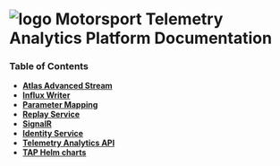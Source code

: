 # ![logo](/Media/branding.png) Motorsport Telemetry Analytics Platform Documentation

### Table of Contents
- [**Atlas Advanced Stream**](/AAS/README.md)<br>
- [**Influx Writer**](/InfluxWriter/README.md)<br>
- [**Parameter Mapping**](/ParameterMapping/README.md)<br>
- [**Replay Service**](ReplayService/README.md)<br>
- [**SignalR**](/SignalR/README.md)<br>
- [**Identity Service**](/IdentityService/README.md)<br>
- [**Telemetry Analytics API**](/TAPApi/README.md)<br>
- [**TAP Helm charts**](/Helm/README.md)<br>
